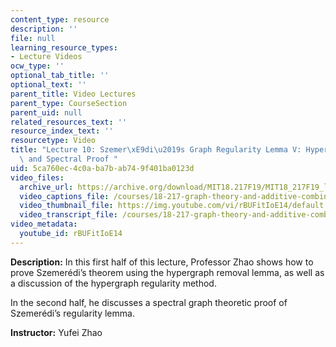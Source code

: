 ```yaml
---
content_type: resource
description: ''
file: null
learning_resource_types:
- Lecture Videos
ocw_type: ''
optional_tab_title: ''
optional_text: ''
parent_title: Video Lectures
parent_type: CourseSection
parent_uid: null
related_resources_text: ''
resource_index_text: ''
resourcetype: Video
title: "Lecture 10: Szemer\xE9di\u2019s Graph Regularity Lemma V: Hypergraph Removal\
  \ and Spectral Proof "
uid: 5ca760ec-4c0a-ba7b-ab74-9f401ba0123d
video_files:
  archive_url: https://archive.org/download/MIT18.217F19/MIT18_217F19_lec10_300k.mp4
  video_captions_file: /courses/18-217-graph-theory-and-additive-combinatorics-fall-2019/3303e3faddcd578da6d4bb592bb777af_rBUFitIoE14.vtt
  video_thumbnail_file: https://img.youtube.com/vi/rBUFitIoE14/default.jpg
  video_transcript_file: /courses/18-217-graph-theory-and-additive-combinatorics-fall-2019/ba6960a6b190c6f6e9c5bef56af00038_rBUFitIoE14.pdf
video_metadata:
  youtube_id: rBUFitIoE14
---
```


**Description:** In this first half of this lecture, Professor Zhao shows how to prove Szemerédi’s theorem using the hypergraph removal lemma, as well as a discussion of the hypergraph regularity method.

In the second half, he discusses a spectral graph theoretic proof of Szemerédi’s regularity lemma.

**Instructor:** Yufei Zhao
